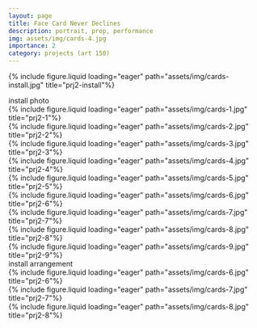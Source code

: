 ```yaml
---
layout: page
title: Face Card Never Declines
description: portrait, prop, performance
img: assets/img/cards-4.jpg
importance: 2
category: projects (art 150)
---
```


{% include figure.liquid loading="eager" path="assets/img/cards-install.jpg" title="prj2-install"%}

<div class="caption">install photo</div>

<div class="row">
    <div class="col-sm mt-3 mt-md-0">
        {% include figure.liquid loading="eager" path="assets/img/cards-1.jpg" title="prj2-1"%}
    </div>
    <div class="col-sm mt-3 mt-md-0">
        {% include figure.liquid loading="eager" path="assets/img/cards-2.jpg" title="prj2-2"%}
    </div>
     <div class="col-sm mt-3 mt-md-0">
        {% include figure.liquid loading="eager" path="assets/img/cards-3.jpg" title="prj2-3"%}
    </div>
     <div class="col-sm mt-3 mt-md-0">
        {% include figure.liquid loading="eager" path="assets/img/cards-4.jpg" title="prj2-4"%}
    </div>
    <div class="col-sm mt-3 mt-md-0">
        {% include figure.liquid loading="eager" path="assets/img/cards-5.jpg" title="prj2-5"%}
    </div>
    <div class="col-sm mt-3 mt-md-0">
        {% include figure.liquid loading="eager" path="assets/img/cards-6.jpg" title="prj2-6"%}
    </div>
     <div class="col-sm mt-3 mt-md-0">
        {% include figure.liquid loading="eager" path="assets/img/cards-7.jpg" title="prj2-7"%}
    </div>
     <div class="col-sm mt-3 mt-md-0">
        {% include figure.liquid loading="eager" path="assets/img/cards-8.jpg" title="prj2-8"%}
    </div>
    <div class="col-sm mt-3 mt-md-0">
        {% include figure.liquid loading="eager" path="assets/img/cards-9.jpg" title="prj2-9"%}
    </div>
</div>

<div class="caption">install arrangement</div>
<div class="row">
    <div class="col-sm-5 mt-3 mt-md-0">
        {% include figure.liquid loading="eager" path="assets/img/cards-6.jpg" title="prj2-6"%}
    </div>
     <div class="col-sm-2 mt-3 mt-md-0">
        {% include figure.liquid loading="eager" path="assets/img/cards-7.jpg" title="prj2-7"%}
    </div>
     <div class="col-sm-5 mt-3 mt-md-0">
        {% include figure.liquid loading="eager" path="assets/img/cards-8.jpg" title="prj2-8"%}
    </div>
</div>
